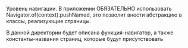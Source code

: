 Уровень навигации. В приложении ОБЯЗАТЕЛЬНО использовать Navigator.of(context).pushNamed, это позволит внести абстракцию в классы, реализующие страницы.

В данной директории будет описана функция-навигатор, а также константы-названия страниц, которые будут присутствовать